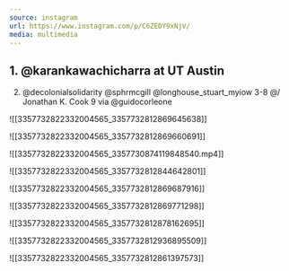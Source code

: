 ```yaml
---
source: instagram
url: https://www.instagram.com/p/C6ZEDY9xNjV/
media: multimedia
---
```


## 1. @karankawachicharra at UT Austin
2. @decolonialsolidarity @sphrmcgill @longhouse_stuart_myiow 
3-8 @/ Jonathan K. Cook
9 via @guidocorleone

![[3357732822332004565_3357732812869645638]]

![[3357732822332004565_3357732812869660691]]

![[3357732822332004565_3357730874119848540.mp4]]

![[3357732822332004565_3357732812844642801]]

![[3357732822332004565_3357732812869687916]]

![[3357732822332004565_3357732812869771298]]

![[3357732822332004565_3357732812878162695]]

![[3357732822332004565_3357732812936895509]]

![[3357732822332004565_3357732812861397573]]

